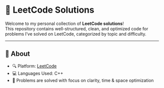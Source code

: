 # 🧠 LeetCode Solutions

Welcome to my personal collection of **LeetCode solutions**!  
This repository contains well-structured, clean, and optimized code for problems I’ve solved on LeetCode, categorized by topic and difficulty.

---

## 📌 About

- 🔍 Platform: [LeetCode](https://leetcode.com)
- 💻 Languages Used: C++
- 🧪 Problems are solved with focus on clarity, time & space optimization
